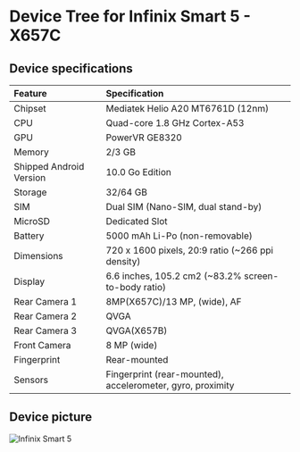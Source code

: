 # Device Tree for Infinix Smart 5 - X657C

## Device specifications

| Feature                 | Specification                                                   |
| :---------------------- | :---------------------------------------------------------------|
| Chipset                 | Mediatek Helio A20 MT6761D (12nm)                               |
| CPU                     | Quad-core 1.8 GHz Cortex-A53                                    |
| GPU                     | PowerVR GE8320                                                  |
| Memory                  | 2/3 GB                                                          |
| Shipped Android Version | 10.0 Go Edition                                                 |
| Storage                 | 32/64 GB                                                        |
| SIM                     | Dual SIM (Nano-SIM, dual stand-by)                              |
| MicroSD                 | Dedicated Slot                                                  |
| Battery                 | 5000 mAh Li-Po (non-removable)                                  |
| Dimensions              | 720 x 1600 pixels, 20:9 ratio (~266 ppi density)                |
| Display                 | 6.6 inches, 105.2 cm2 (~83.2% screen-to-body ratio)             |
| Rear Camera 1           | 8MP(X657C)/13 MP, (wide), AF                                    |
| Rear Camera 2           | QVGA            					                            |
| Rear Camera 3           | QVGA(X657B)                                    	                |
| Front Camera            | 8 MP (wide)                                                     |
| Fingerprint             | Rear-mounted                                                    |
| Sensors                 | Fingerprint (rear-mounted), accelerometer, gyro, proximity      |

## Device picture

![Infinix Smart 5](https://fdn2.gsmarena.com/vv/pics/infinix/infinix-smart5-3cam-1.jpg)

